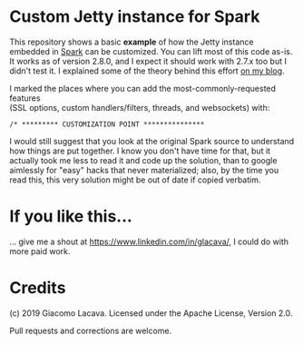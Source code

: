 Custom Jetty instance for Spark
=====================


This repository shows a basic __example__ of how the Jetty instance embedded in [Spark](http://sparkjava.com) can be customized.
You can lift most of this code as-is. It works as of version 2.8.0, and
I expect it should work with 2.7.x too but I didn't test it. I explained some of the theory behind this effort
[on my blog](http://blog.pythonaro.com/2019/02/how-to-customise-jetty-embedded-in.html).

I marked the places where you can add the most-commonly-requested features  
(SSL options, custom handlers/filters, threads, and websockets) with:

`/* ********* CUSTOMIZATION POINT ***************`

I would still suggest that you look at the original Spark source to understand how things are put together. 
I know you don't have time for that, but it actually took me less to read it and code up the solution, 
than to google aimlessly for "easy" hacks that never materialized; also, by the time you read this, this very solution 
might be out of date if copied verbatim.

If you like this...
======
... give me a shout at https://www.linkedin.com/in/glacava/, I could do with more paid work.


Credits
======
(c) 2019 Giacomo Lacava. Licensed under the Apache License, Version 2.0.

Pull requests and corrections are welcome.
